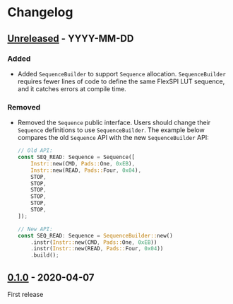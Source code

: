 # Changelog

## [Unreleased] - YYYY-MM-DD

### Added

- Added `SequenceBuilder` to support `Sequence` allocation. `SequenceBuilder`
  requires fewer lines of code to define the same FlexSPI LUT sequence, and it
  catches errors at compile time.

### Removed

- Removed the `Sequence` public interface. Users should change their `Sequence`
  definitions to use `SequenceBuilder`. The example below compares the old
  `Sequence` API with the new `SequenceBuilder` API:

    ```rust
    // Old API:
    const SEQ_READ: Sequence = Sequence([
        Instr::new(CMD, Pads::One, 0xEB),
        Instr::new(READ, Pads::Four, 0x04),
        STOP,
        STOP,
        STOP,
        STOP,
        STOP,
        STOP,
    ]);
    
    // New API:
    const SEQ_READ: Sequence = SequenceBuilder::new()
        .instr(Instr::new(CMD, Pads::One, 0xEB))
        .instr(Instr::new(READ, Pads::Four, 0x04))
        .build();
    ```

## [0.1.0] - 2020-04-07

First release

[Unreleased]: https://github.com/imxrt-rs/imxrt-boot-gen/compare/v0.1.0...HEAD
[0.1.0]: https://github.com/imxrt-rs/imxrt-boot-gen/releases/tag/v0.1.0